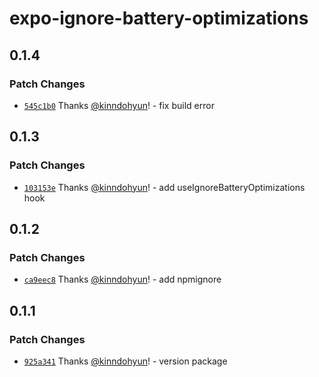 # expo-ignore-battery-optimizations

## 0.1.4

### Patch Changes

- [`545c1b0`](https://github.com/fe-dudu/expo-ignore-battery-optimizations/commit/545c1b08680e332bff8b4db80ad3fa88971ebdd7) Thanks [@kinndohyun](https://github.com/kinndohyun)! - fix build error

## 0.1.3

### Patch Changes

- [`103153e`](https://github.com/fe-dudu/expo-ignore-battery-optimizations/commit/103153e1f0ff393cb340fa7c131999b5ecb67251) Thanks [@kinndohyun](https://github.com/kinndohyun)! - add useIgnoreBatteryOptimizations hook

## 0.1.2

### Patch Changes

- [`ca9eec8`](https://github.com/fe-dudu/expo-ignore-battery-optimizations/commit/ca9eec805f967502e68d007ea0bd0a8d868b2447) Thanks [@kinndohyun](https://github.com/kinndohyun)! - add npmignore

## 0.1.1

### Patch Changes

- [`925a341`](https://github.com/fe-dudu/expo-ignore-battery-optimizations/commit/925a3410dbf313021356bc1877cc17888793a0fb) Thanks [@kinndohyun](https://github.com/kinndohyun)! - version package
